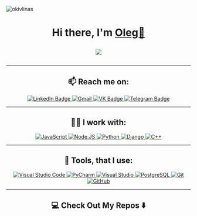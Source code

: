 <p align="left"> <img src="https://komarev.com/ghpvc/?username=okivlinas&label=Profile%20views&color=0e75b6&style=flat" alt="okivlinas" /> </p>

<h1 align="center">Hi there, I'm <a href="https://github.com/okivlinas" target="_blank">Oleg🥑</a> 

<p align="center">
  <a href="https://github.com/DenverCoder1/readme-typing-svg"><img src="https://readme-typing-svg.herokuapp.com/?lines=Computer%20science%20student;%20BelSTU;2nd%20course%204th%20group%20POIT&font=Fira%20Code&center=true&width=440&height=45&color=2336BCF7&vCenter=true&size=20"></a>
</p>

---

<h2 align="center">📫 Reach me on:</h2>
<p align="center">
  <a href="https://www.linkedin.com/in/oleg-kivlinas-309357292/">
    <img src="https://img.shields.io/badge/LinkedIn-blue?style=for-the-badge&logo=linkedin&logoColor=white" alt="LinkedIn Badge"/>
  </a>
  <a href="mailto:alehkivlinas@gmail.com">
    <img src="https://img.shields.io/badge/Gmail-D14836?style=for-the-badge&logo=gmail&logoColor=white" alt="Gmail"/>
  </a>
  <a href="https://vk.com/okivlinas">
    <img src="https://img.shields.io/badge/VK-blue?style=for-the-badge&logo=VK&logoColor=white" alt="VK Badge"/>
  </a>
  <a href="https://t.me/okivlinas">
    <img src="https://img.shields.io/badge/Telegram-blue?style=for-the-badge&logo=telegram&logoColor=white" alt="Telegram Badge"/>
  </a>
</p>

---

<h2 align="center">👨‍💻 I work with:</h2>
<p align="center">
  <a href="https://www.w3schools.com/js/">
    <img alt="JavaScript" src="https://img.shields.io/badge/javascript-%23323330.svg?style=for-the-badge&logo=javascript&logoColor=%23F7DF1E">
  </a>
  <a href="https://www.w3schools.com/nodejs/">
    <img alt="Node.JS" src="https://img.shields.io/badge/node.js-6DA55F?style=for-the-badge&logo=node.js&logoColor=white">
  </a>
  <a href="https://www.w3schools.com/python/">
    <img alt="Python" src="https://img.shields.io/badge/python-3670A0?style=for-the-badge&logo=python&logoColor=ffdd54">
  </a>
  <a href="https://www.w3schools.com/django/">
    <img alt="Django" src="https://img.shields.io/badge/django-%23092E20.svg?style=for-the-badge&logo=django&logoColor=white">
  </a>
  <a href="https://www.w3schools.com/cpp/">
    <img alt="C++" src="https://img.shields.io/badge/c++-%2300599C.svg?style=for-the-badge&logo=c%2B%2B&logoColor=white">
  </a>
</p>

---

<h2 align="center">🔭 Tools, that I use:</h2>
<p align="center">
  <a href="https://code.visualstudio.com/">
    <img alt="Visual Studio Code" src="https://img.shields.io/badge/Visual%20Studio%20Code-0078d7.svg?style=for-the-badge&logo=visual-studio-code&logoColor=white">
  </a>
  <a href="https://www.jetbrains.com/ru-ru/pycharm/">
    <img alt="PyCharm" src="https://img.shields.io/badge/pycharm-143?style=for-the-badge&logo=pycharm&logoColor=black&color=black&labelColor=green">
  </a>
  <a href="https://visualstudio.microsoft.com/">
    <img alt="Visual Studio" src="https://img.shields.io/badge/Visual%20Studio-5C2D91.svg?style=for-the-badge&logo=visual-studio&logoColor=white">
  </a>
  <a href="https://www.postgresql.org/">
    <img alt="PostgreSQL" src="https://img.shields.io/badge/postgres-%23316192.svg?style=for-the-badge&logo=postgresql&logoColor=white">
  </a>
  <a href="https://git-scm.com/">
    <img alt="Git" src="https://img.shields.io/badge/git-%23F05033.svg?style=for-the-badge&logo=git&logoColor=white">
  </a>
  <a href="https://github.com/">
    <img alt="GitHub" src="https://img.shields.io/badge/github-%23121011.svg?style=for-the-badge&logo=github&logoColor=white">
  </a>
 </p>

---

<h2  align="center">💻 Check Out My Repos ⬇️ </h2>
